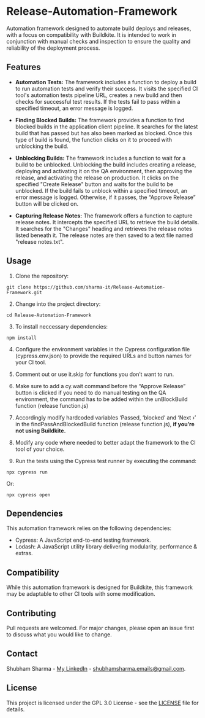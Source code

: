 # Release-Automation-Framework

Automation framework designed to automate build deploys and releases, with a focus on compatibility with Buildkite. It is intended to work in conjunction with manual checks and inspection to ensure the quality and reliability of the deployment process.

## Features

* **Automation Tests:** The framework includes a function to deploy a build to run automation tests and verify their success. It visits the specified CI tool's automation tests pipeline URL, creates a new build and then checks for successful test results. If the tests fail to pass within a specified timeout, an error message is logged.

* **Finding Blocked Builds:** The framework provides a function to find blocked builds in the application client pipeline. It searches for the latest build that has passed but has also been marked as blocked. Once this type of build is found, the function clicks on it to proceed with unblocking the build.

* **Unblocking Builds:** The framework includes a function to wait for a build to be unblocked. Unblocking the build includes creating a release, deploying and activating it on the QA environment, then approving the release, and activating the release on production. It clicks on the specified "Create Release" button and waits for the build to be unblocked. If the build fails to unblock within a specified timeout, an error message is logged. Otherwise, if it passes, the “Approve Release” button will be clicked on.

* **Capturing Release Notes:** The framework offers a function to capture release notes. It intercepts the specified URL to retrieve the build details. It searches for the "Changes" heading and retrieves the release notes listed beneath it. The release notes are then saved to a text file named "release notes.txt".

## Usage

1. Clone the repository:

```
git clone https://github.com/sharma-it/Release-Automation-Framework.git
```

2. Change into the project directory:

```
cd Release-Automation-Framework
```

3. To install neccessary dependencies:
```
npm install
```

4. Configure the environment variables in the Cypress configuration file (cypress.env.json) to provide the required URLs and button names for your CI tool.

5. Comment out or use it.skip for functions you don’t want to run.

6. Make sure to add a cy.wait command before the “Approve Release” button is clicked if you need to do manual testing on the QA environment, the command has to be added within the unBlockBuild function (release function.js)

7. Accordingly modify hardcoded variables ‘Passed, ‘blocked’ and ‘Next ›’ in the findPassAndBlockedBuild function (release function.js), **if you’re not using Buildkite.**
  
8. Modify any code where needed to better adapt the framework to the CI tool of your choice.
   
9. Run the tests using the Cypress test runner by executing the command:
```
npx cypress run
```

Or:
```
npx cypress open
```

## Dependencies

This automation framework relies on the following dependencies:

* Cypress: A JavaScript end-to-end testing framework.
* Lodash: A JavaScript utility library delivering modularity, performance & extras.

## Compatibility

While this automation framework is designed for Buildkite, this framework may be adaptable to other CI tools with some modification.

## Contributing

Pull requests are welcomed. For major changes, please open an issue first to discuss what you would like to change.

## Contact

Shubham Sharma - [My LinkedIn](https://www.linkedin.com/in/sharma-it/) - shubhamsharma.emails@gmail.com.

## License

This project is licensed under the GPL 3.0 License - see the [LICENSE](LICENCE) file for details.
